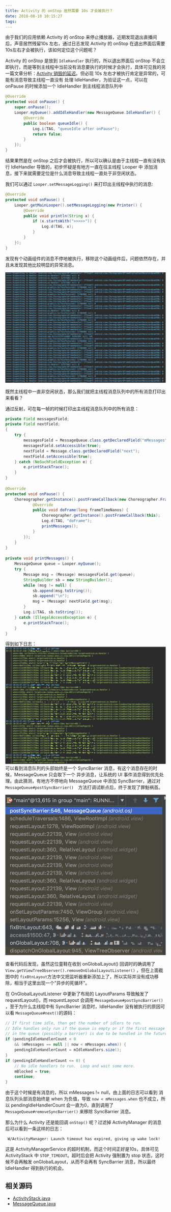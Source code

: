 ```yaml
---
title: Activity 的 onStop 居然需要 10s 才会被执行？
date: 2018-08-10 10:15:27
tags:
---
```


由于我们的应用依赖 Activity 的 onStop 来停止播放器，近期发现退出直播间后，声音居然残留10s 左右，通过日志发现 Activity 的 onStop 在退出界面后需要10s左右才会被执行，该如何定位这个问题呢？
<!--more-->
Activity 的 onStop 是放到 `IdleHandler` 执行的，所以退出界面后 onStop 不会立即执行，而是等到主线程中当前没有消息要执行的时候才会执行，具体可见我的另一篇文章分析：[Activity 销毁的延迟](https://linroid.com/2017/05/24/Pit-of-Activity-destory/)。但必现 10s 左右才被执行肯定是异常的，可能有消息导致主线程一直没有 处理 IdleHandler，为验证这一点，可以在 onPause 的时候添加一个 IdleHandler 到主线程消息队列中

```java
@Override
protected void onPause() {
    super.onPause();
    Looper.myQueue().addIdleHandler(new MessageQueue.IdleHandler() {
        @Override
        public boolean queueIdle() {
            Log.i(TAG, "queueIdle after onPause");
            return false;
        }
    });
}
```

结果果然是在 onStop 之后才会被执行，所以可以确认是由于主线程一直有没有执行 IdleHandler 导致的，初步怀疑是有地方一直在往主线程 Looper 中 添加消息，接下来就需要定位是什么消息导致主线程一直处于非空闲状态。

我们可以通过 `Looper.setMessageLogging()` 来打印出主线程中执行的消息:

```java
@Override
protected void onPause() {
    Looper.getMainLooper().setMessageLogging(new Printer() {
        @Override
        public void println(String x) {
            if (x.startsWith(">>>>>")) {
                Log.d(TAG, x);
            }
        }
    });
}
```

发现有个动画组件的消息不停地被执行，移除这个动画组件后，问题依然存在，并且未发现其他比较明显的异常消息。

![](/images/posts/onstop-executed-slowly-1.png)

既然主线程中一直非空闲状态，那么我们就把主线程消息队列中的所有消息打印出来看看？

通过反射，可在每一帧的时候打印出主线程消息队列中的所有消息：

```java
private Field messagesField;
private Field nextField;
{
    try {
        messagesField = MessageQueue.class.getDeclaredField("mMessages");
        messagesField.setAccessible(true);
        nextField = Message.class.getDeclaredField("next");
        nextField.setAccessible(true);
    } catch (NoSuchFieldException e) {
        e.printStackTrace();
    }
}

@Override
protected void onPause() {        
	Choreographer.getInstance().postFrameCallback(new Choreographer.FrameCallback() {
            @Override
            public void doFrame(long frameTimeNanos) {
                Choreographer.getInstance().postFrameCallback(this);
                Log.d(TAG, "doFrame");
                printMessages();
            }
        });
    }
}

private void printMessages() {
    MessageQueue queue = Looper.myQueue();
    try {
        Message msg = (Message) messagesField.get(queue);
        StringBuilder sb = new StringBuilder();
        while (msg != null) {
            sb.append(msg.toString());
            sb.append("\n");
            msg = (Message) nextField.get(msg);
        }
        Log.i(TAG, sb.toString());
    } catch (IllegalAccessException e) {
        e.printStackTrace();
    }
}
```
得到如下日志：
![](/images/posts/onstop-executed-slowly-2.png)
可以看到消息队列的头部始终是一个 SyncBarrier 消息，有这个消息存在的时候，MessageQueue 只会取下一个 异步消息，让系统的 UI 事件消息得到优先处理。由此猜测，有地方不停地向 MessageQueue 中添加 SyncBarrier，通过对 `MessageQueue#postSyncBarrier()  `方法打调试断点后，终于发现了罪魁祸首。

![](/images/posts/onstop-executed-slowly-3.png)

查看代码后发现，虽然这位童鞋在收到 onGlobalLayout() 回调时的确调用了`View.getViewTreeObserver().removeOnGlobalLayoutListener()` ，但在上面截图中的 `fixBtnLayout`方法中又把监听器重新添加上了，所以实际并没有成功移除，相当于这里出现一个"异步的死循环"。

在 OnGlobalLayoutListener 中更新了布局的 LayoutParams 导致触发了 requestLayout()，而 requestLayout 会调用 `MessageQueue#postSyncBarrier() `，至于为什么主线程中有 SyncBarrier 消息时，IdleHandler 没有被执行的原因可以看 `MessageQueue#next()`的源码：

```java
// If first time idle, then get the number of idlers to run.
// Idle handles only run if the queue is empty or if the first message
// in the queue (possibly a barrier) is due to be handled in the future.
if (pendingIdleHandlerCount < 0
    && (mMessages == null || now < mMessages.when)) {
    pendingIdleHandlerCount = mIdleHandlers.size();
}
if (pendingIdleHandlerCount <= 0) {
    // No idle handlers to run.  Loop and wait some more.
    mBlocked = true;
    continue;
}
```

由于这个时候是有消息的，所以 mMessages != null，由上面的日志可以看到 消息队列头部消息始终是 when 为负值，导致 `now < mMessages.when` 也不成立，所以 pendingIdleHandlerCount 会一直为0，直到调用了 `MessageQueue#removeSyncBarrier()` 来移除 SyncBarrier 消息。

那么为什么 Activity 还是能回调 `onStop()` 呢？过滤掉 ActivityManager 的消息后可以看到一条这样的日志：

```
 W/ActivityManager: Launch timeout has expired, giving up wake lock!
```

这是 ActivityManagerService 的超时机制，而这个时间正好是10s，具体可见 ActivityStack 中 `STOP_TIMEOUT`。超时后会把 Activity 强制置为 stop 状态，这时候不会再触发 onGlobalLayout，从而不会再有 SyncBarrier 消息，所以最终 IdleHandler 得到执行的机会。



## 相关源码

- [ActivityStack.java](https://android.googlesource.com/platform/frameworks/base.git/+/master/services/core/java/com/android/server/am/ActivityStack.java)
- [MessageQueue.java](https://android.googlesource.com/platform/frameworks/base/+/master/core/java/android/os/MessageQueue.java)